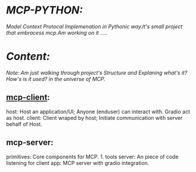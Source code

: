 # _MCP-PYTHON:_

_Model Context Protocal Implemenation in Pythonic way.It's small project that embracess mcp.Am working on it ....._

# _Content:_

_Note: Am just walking through project's Structure and Explaning what's it? How's is it used? in the universe of MCP._

## [mcp-client](mcp-client):

host: Host an application/UI; Anyone (enduser) can interact with. Gradio act as host.
client: Client wraped by host; Initiate communication with server behalf of Host.

## mcp-server:

primitives: Core components for MCP. 1. tools
server: An piece of code listening for client
app: MCP server with gradio integration.
